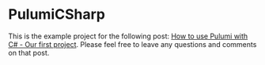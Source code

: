 # PulumiCSharp

This is the example project for the following post: [How to use Pulumi with C# - Our first project](https://daninacan.com/how-to-use-pulumi-with-c-our-first-project). Please feel free to leave any questions and comments on that post.
